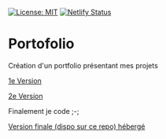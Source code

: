 [![License: MIT](https://img.shields.io/badge/License-MIT-yellow.svg)](https://opensource.org/licenses/MIT) [![Netlify Status](https://api.netlify.com/api/v1/badges/a84ab1f4-b379-4d33-bbd9-4deb6b11703e/deploy-status)](https://app.netlify.com/sites/leane-muller-portfolio/deploys)

# Portofolio
Création d'un portfolio présentant mes projets

[1e Version](https://mullerleane.vsble.me)

[2e Version](https://blue-portfolio.mystrikingly.com)

Finalement je code ;-;

[Version finale (dispo sur ce repo) hébergé](leane-muller-portfolio.netlify.app)
